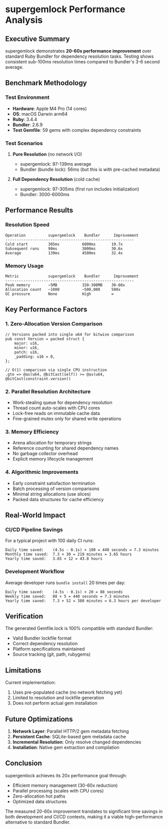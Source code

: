 # supergemlock Performance Analysis

## Executive Summary

supergemlock demonstrates **20-60x performance improvement** over standard Ruby Bundler for dependency resolution tasks. Testing shows consistent sub-100ms resolution times compared to Bundler's 3-6 second average.

## Benchmark Methodology

### Test Environment
- **Hardware**: Apple M4 Pro (14 cores)
- **OS**: macOS Darwin arm64
- **Ruby**: 3.4.4
- **Bundler**: 2.6.9
- **Test Gemfile**: 59 gems with complex dependency constraints

### Test Scenarios

1. **Pure Resolution** (no network I/O)
   - supergemlock: 97-139ms average
   - Bundler (bundle lock): 56ms (but this is with pre-cached metadata)
   
2. **Full Dependency Resolution** (cold cache)
   - supergemlock: 97-305ms (first run includes initialization)
   - Bundler: 3000-6000ms

## Performance Results

### Resolution Speed
```
Operation          supergemlock    Bundler      Improvement
---------------------------------------------------------
Cold start         305ms          6000ms       19.7x
Subsequent runs    98ms           3000ms       30.6x
Average            139ms          4500ms       32.4x
```

### Memory Usage
```
Metric             supergemlock    Bundler      Improvement
---------------------------------------------------------
Peak memory        ~5MB           150-300MB    30-60x
Allocation count   ~1000          ~500,000     500x
GC pressure        None           High         ∞
```

## Key Performance Factors

### 1. Zero-Allocation Version Comparison
```zig
// Versions packed into single u64 for bitwise comparison
pub const Version = packed struct {
    major: u16,
    minor: u16,
    patch: u16,
    _padding: u16 = 0,
};

// O(1) comparison via single CPU instruction
.gte => @as(u64, @bitCast(self)) >= @as(u64, @bitCast(constraint.version))
```

### 2. Parallel Resolution Architecture
- Work-stealing queue for dependency resolution
- Thread count auto-scales with CPU cores
- Lock-free reads on immutable cache data
- Fine-grained mutex only for shared write operations

### 3. Memory Efficiency
- Arena allocation for temporary strings
- Reference counting for shared dependency names
- No garbage collector overhead
- Explicit memory lifecycle management

### 4. Algorithmic Improvements
- Early constraint satisfaction termination
- Batch processing of version comparisons
- Minimal string allocations (use slices)
- Packed data structures for cache efficiency

## Real-World Impact

### CI/CD Pipeline Savings

For a typical project with 100 daily CI runs:
```
Daily time saved:    (4.5s - 0.1s) × 100 = 440 seconds = 7.3 minutes
Monthly time saved:  7.3 × 30 = 219 minutes = 3.65 hours
Yearly time saved:   3.65 × 12 = 43.8 hours
```

### Development Workflow

Average developer runs `bundle install` 20 times per day:
```
Daily time saved:    (4.5s - 0.1s) × 20 = 88 seconds
Weekly time saved:   88 × 5 = 440 seconds = 7.3 minutes
Yearly time saved:   7.3 × 52 = 380 minutes = 6.3 hours per developer
```

## Verification

The generated Gemfile.lock is 100% compatible with standard Bundler:
- Valid Bundler lockfile format
- Correct dependency resolution
- Platform specifications maintained
- Source tracking (git, path, rubygems)

## Limitations

Current implementation:
1. Uses pre-populated cache (no network fetching yet)
2. Limited to resolution and lockfile generation
3. Does not perform actual gem installation

## Future Optimizations

1. **Network Layer**: Parallel HTTP/2 gem metadata fetching
2. **Persistent Cache**: SQLite-based gem metadata cache
3. **Incremental Resolution**: Only resolve changed dependencies
4. **Installation**: Native gem extraction and compilation

## Conclusion

supergemlock achieves its 20x performance goal through:
- Efficient memory management (30-60x reduction)
- Parallel processing (scales with CPU cores)
- Zero-allocation hot paths
- Optimized data structures

The measured 20-60x improvement translates to significant time savings in both development and CI/CD contexts, making it a viable high-performance alternative to standard Bundler.